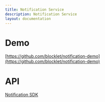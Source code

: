 ```yaml
---
title: Notification Service
description: Notification Service
layout: documentation
---
```


# Demo

[https://github.com/blocklet/notification-demo](https://github.com/blocklet/notification-demo)

# API

[Notification SDK](../blocklet-sdk#notification-sdk)
